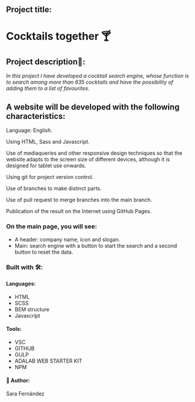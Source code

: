 ## Project title:
# Cocktails together :cocktail:

## Project description🚀:
_In this project I have developed a cocktail search engine, whose function is to search among more than 635 cocktails and have the possibility of adding them to a list of favourites._

## A website will be developed with the following characteristics:
Language: English.

Using HTML, Sass and Javascript.

Use of mediaqueries and other responsive design techniques so that the website adapts to the screen size of different devices, although it is designed for tablet use onwards. 

Using git for project version control. 

Use of branches to make distinct parts.

Use of pull request to merge branches into the main branch. 

Publication of the result on the Internet using GitHub Pages. 

### On the main page, you will see:

* A header: company name, icon and slogan.
* Main: search engine with a button to start the search and a second button to reset the data.

### Built with 🛠️:

#### Languages:
* HTML
* SCSS
* BEM structure
* Javascript
#### Tools:
* VSC
* GITHUB
* GULP
* ADALAB WEB STARTER KIT
* NPM
#### :raising_hand: Author:

Sara Fernández
